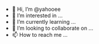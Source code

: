 - 👋 Hi, I’m @yahooee
- 👀 I’m interested in ...
- 🌱 I’m currently learning ...
- 💞️ I’m looking to collaborate on ...
- 📫 How to reach me ...

<!---
yahooee/yahooee is a ✨ special ✨ repository because its `README.md` (this file) appears on your GitHub profile.
You can click the Preview link to take a look at your changes.
--->
